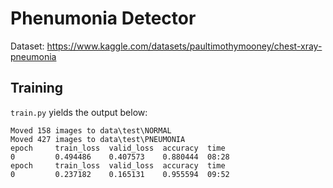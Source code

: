 # Phenumonia Detector
Dataset: https://www.kaggle.com/datasets/paultimothymooney/chest-xray-pneumonia

## Training

`train.py` yields the output below:
```pwsh
Moved 158 images to data\test\NORMAL
Moved 427 images to data\test\PNEUMONIA
epoch     train_loss  valid_loss  accuracy  time    
0         0.494486    0.407573    0.880444  08:28
epoch     train_loss  valid_loss  accuracy  time    
0         0.237182    0.165131    0.955594  09:52
```